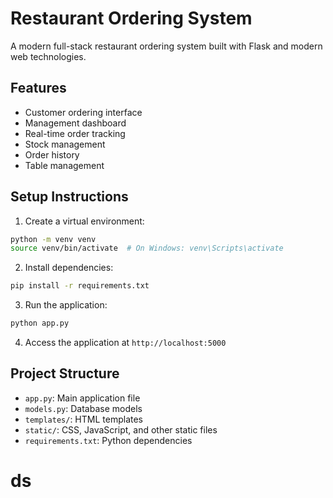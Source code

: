 # Restaurant Ordering System

A modern full-stack restaurant ordering system built with Flask and modern web technologies.

## Features

- Customer ordering interface
- Management dashboard
- Real-time order tracking
- Stock management
- Order history
- Table management

## Setup Instructions

1. Create a virtual environment:

```bash
python -m venv venv
source venv/bin/activate  # On Windows: venv\Scripts\activate
```

2. Install dependencies:

```bash
pip install -r requirements.txt
```

3. Run the application:

```bash
python app.py
```

4. Access the application at `http://localhost:5000`

## Project Structure

- `app.py`: Main application file
- `models.py`: Database models
- `templates/`: HTML templates
- `static/`: CSS, JavaScript, and other static files
- `requirements.txt`: Python dependencies
# ds
